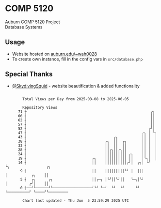 # COMP 5120
Auburn COMP 5120 Project  
Database Systems

## Usage
- Website hosted on [auburn.edu/~wah0028](https://webhome.auburn.edu/~wah0028/)
- To create own instance, fill in the config vars in `src/database.php`

## Special Thanks
- [@SkydivingSquid](https://github.com/SkydivingSquid) - website beautification & added functionality

```

        Total Views per Day from 2025-03-08 to 2025-06-05

        Repository Views
      71 ┼                                                         ╭╮
      66 ┤                                                         ││
      62 ┤                                                         ││
      57 ┤                                                         ││
      52 ┤                                                        ╭╯│
      47 ┤                                                     ╭╮ │ ╰╮
      43 ┤                                        ╭╮           ││ │  │
      38 ┤                                    ╭╮  ││  ╭╮       ││ │  │
      33 ┤                                    ││  ││  ││       ││ │  │
      28 ┤                                    ││╭╮││╭╮││       ││ │  │
      24 ┤                                    ││││││││││ ╭╮    ││ │  │
      19 ┤                              ╭╮    ││││││││││ ││    │╰╮│  │
      14 ┤                              ││    ││││││││││╭╯│  ╭╮│ ╰╯  ╰╮                 ╭╮
       9 ┤                              ││    │││││││││╰╯ │  │││      │           ╭╮    ││
       5 ┤  ╭╮      ╭╮                  ││╭─╮ │╰╯││╰╯││   ╰─╮│╰╯      │          ╭╯│    ││
       0 ┼──╯╰──────╯╰──────────────────╯╰╯ ╰─╯  ╰╯  ╰╯     ╰╯        ╰──────────╯ ╰────╯╰─────────

        Chart last updated - Thu Jun  5 23:59:29 2025 UTC
        
```
